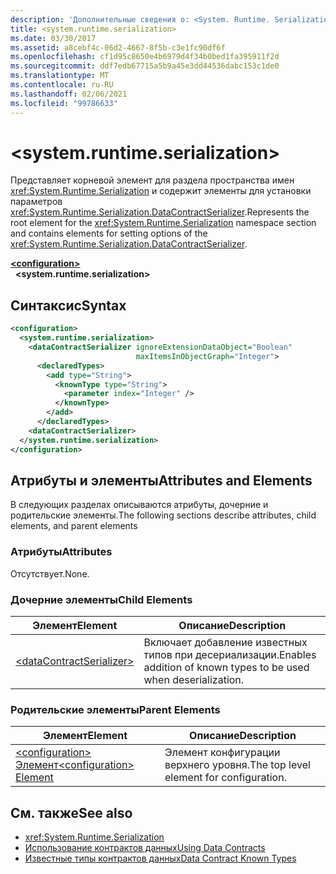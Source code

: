 ```yaml
---
description: 'Дополнительные сведения о: <System. Runtime. Serialization>'
title: <system.runtime.serialization>
ms.date: 03/30/2017
ms.assetid: a8cebf4c-06d2-4667-8f5b-c3e1fc90df6f
ms.openlocfilehash: cf1d95c8650e4b6979d4f34b0bed1fa395911f2d
ms.sourcegitcommit: ddf7edb67715a5b9a45e3dd44536dabc153c1de0
ms.translationtype: MT
ms.contentlocale: ru-RU
ms.lasthandoff: 02/06/2021
ms.locfileid: "99786633"
---
```

# \<system.runtime.serialization>

<span data-ttu-id="e24a3-103">Представляет корневой элемент для раздела пространства имен <xref:System.Runtime.Serialization> и содержит элементы для установки параметров <xref:System.Runtime.Serialization.DataContractSerializer>.</span><span class="sxs-lookup"><span data-stu-id="e24a3-103">Represents the root element for the <xref:System.Runtime.Serialization> namespace section and contains elements for setting options of the <xref:System.Runtime.Serialization.DataContractSerializer>.</span></span>  

[**\<configuration>**](../configuration-element.md)\
&nbsp;&nbsp;**\<system.runtime.serialization>**  
  
## <a name="syntax"></a><span data-ttu-id="e24a3-104">Синтаксис</span><span class="sxs-lookup"><span data-stu-id="e24a3-104">Syntax</span></span>  
  
```xml  
<configuration>
  <system.runtime.serialization>
    <dataContractSerializer ignoreExtensionDataObject="Boolean"
                            maxItemsInObjectGraph="Integer">
      <declaredTypes>
        <add type="String">
          <knownType type="String">
            <parameter index="Integer" />
          </knownType>
        </add>
      </declaredTypes>
    <dataContractSerializer>
  </system.runtime.serialization>
</configuration>
```  
  
## <a name="attributes-and-elements"></a><span data-ttu-id="e24a3-105">Атрибуты и элементы</span><span class="sxs-lookup"><span data-stu-id="e24a3-105">Attributes and Elements</span></span>  

 <span data-ttu-id="e24a3-106">В следующих разделах описываются атрибуты, дочерние и родительские элементы.</span><span class="sxs-lookup"><span data-stu-id="e24a3-106">The following sections describe attributes, child elements, and parent elements</span></span>  
  
### <a name="attributes"></a><span data-ttu-id="e24a3-107">Атрибуты</span><span class="sxs-lookup"><span data-stu-id="e24a3-107">Attributes</span></span>  

 <span data-ttu-id="e24a3-108">Отсутствует.</span><span class="sxs-lookup"><span data-stu-id="e24a3-108">None.</span></span>  
  
### <a name="child-elements"></a><span data-ttu-id="e24a3-109">Дочерние элементы</span><span class="sxs-lookup"><span data-stu-id="e24a3-109">Child Elements</span></span>  
  
|<span data-ttu-id="e24a3-110">Элемент</span><span class="sxs-lookup"><span data-stu-id="e24a3-110">Element</span></span>|<span data-ttu-id="e24a3-111">Описание</span><span class="sxs-lookup"><span data-stu-id="e24a3-111">Description</span></span>|  
|-------------|-----------------|  
|[\<dataContractSerializer>](datacontractserializer-of-system-runtime-serialization.md)|<span data-ttu-id="e24a3-112">Включает добавление известных типов при десериализации.</span><span class="sxs-lookup"><span data-stu-id="e24a3-112">Enables addition of known types to be used when deserialization.</span></span>|  
  
### <a name="parent-elements"></a><span data-ttu-id="e24a3-113">Родительские элементы</span><span class="sxs-lookup"><span data-stu-id="e24a3-113">Parent Elements</span></span>  
  
|<span data-ttu-id="e24a3-114">Элемент</span><span class="sxs-lookup"><span data-stu-id="e24a3-114">Element</span></span>|<span data-ttu-id="e24a3-115">Описание</span><span class="sxs-lookup"><span data-stu-id="e24a3-115">Description</span></span>|  
|-------------|-----------------|  
|[<span data-ttu-id="e24a3-116">\<configuration> Элемент</span><span class="sxs-lookup"><span data-stu-id="e24a3-116">\<configuration> Element</span></span>](../configuration-element.md)|<span data-ttu-id="e24a3-117">Элемент конфигурации верхнего уровня.</span><span class="sxs-lookup"><span data-stu-id="e24a3-117">The top level element for configuration.</span></span>|  
  
## <a name="see-also"></a><span data-ttu-id="e24a3-118">См. также</span><span class="sxs-lookup"><span data-stu-id="e24a3-118">See also</span></span>

- <xref:System.Runtime.Serialization>
- [<span data-ttu-id="e24a3-119">Использование контрактов данных</span><span class="sxs-lookup"><span data-stu-id="e24a3-119">Using Data Contracts</span></span>](../../../wcf/feature-details/using-data-contracts.md)
- [<span data-ttu-id="e24a3-120">Известные типы контрактов данных</span><span class="sxs-lookup"><span data-stu-id="e24a3-120">Data Contract Known Types</span></span>](../../../wcf/feature-details/data-contract-known-types.md)
